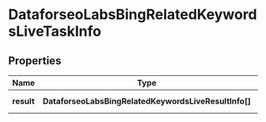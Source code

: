 # DataforseoLabsBingRelatedKeywordsLiveTaskInfo

## Properties

| Name | Type | Description | Notes |
|------------ | ------------- | ------------- | -------------|
**result** | **DataforseoLabsBingRelatedKeywordsLiveResultInfo[]** | array of results |[optional]|